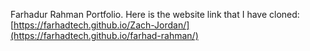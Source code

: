 Farhadur Rahman Portfolio.
Here is the website link that I have cloned: [https://farhadtech.github.io/Zach-Jordan/](https://farhadtech.github.io/farhad-rahman/)
